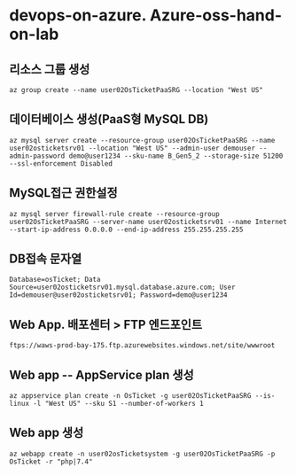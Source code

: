 # devops-on-azure.   Azure-oss-hand-on-lab

## 리소스 그룹 생성
```
az group create --name user02OsTicketPaaSRG --location "West US"
```

## 데이터베이스 생성(PaaS형 MySQL DB)
```
az mysql server create --resource-group user02OsTicketPaaSRG --name user02osticketsrv01 --location "West US" --admin-user demouser --admin-password demo@user1234 --sku-name B_Gen5_2 --storage-size 51200 --ssl-enforcement Disabled
```

## MySQL접근 권한설정
```
az mysql server firewall-rule create --resource-group user02OsTicketPaaSRG --server-name user02osticketsrv01 --name Internet --start-ip-address 0.0.0.0 --end-ip-address 255.255.255.255
```

## DB접속 문자열
```
Database=osTicket; Data Source=user02osticketsrv01.mysql.database.azure.com; User Id=demouser@user02osticketsrv01; Password=demo@user1234
```

## Web App. 배포센터 > FTP 엔드포인트
```
ftps://waws-prod-bay-175.ftp.azurewebsites.windows.net/site/wwwroot
```


## Web app  -- AppService plan 생성
```
az appservice plan create -n OsTicket -g user02OsTicketPaaSRG --is-linux -l "West US" --sku S1 --number-of-workers 1
```

## Web app 생성
```
az webapp create -n user02osTicketsystem -g user02OsTicketPaaSRG -p OsTicket -r "php|7.4"
```
